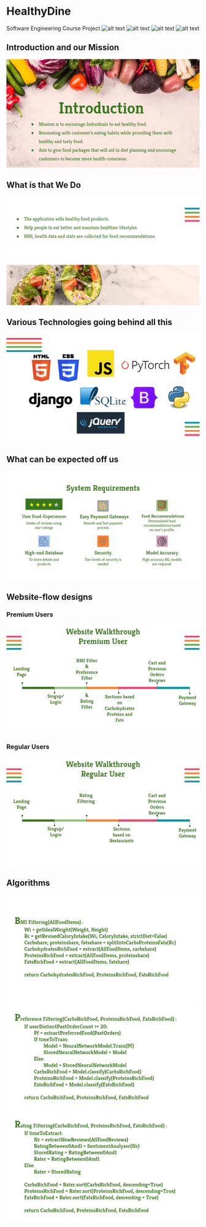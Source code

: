 # HealthyDine
Software Engineering Course Project
![alt text](https://github.com/propranu6/healthydine/blob/spotlight/img1.png?raw=true)
![alt text](https://github.com/propranu6/healthydine/blob/spotlight/img2.png?raw=true)
![alt text](https://github.com/propranu6/healthydine/blob/spotlight/img3.png?raw=true)
![alt text](https://github.com/propranu6/healthydine/blob/spotlight/img4.png?raw=true)

## Introduction and our Mission

![alt text](https://github.com/propranu6/healthydine/blob/spotlight/Screenshot%20(17).png?raw=true)

## What is that We Do
![alt text](https://github.com/propranu6/healthydine/blob/spotlight/Screenshot%20(18).png?raw=true)

## Various Technologies going behind all this
![alt text](https://github.com/propranu6/healthydine/blob/spotlight/Screenshot%20(19).png?raw=true)

## What can be expected off us
![alt text](https://github.com/propranu6/healthydine/blob/spotlight/Screenshot%20(20).png?raw=true)

## Website-flow designs
### Premium Users
![alt text](https://github.com/propranu6/healthydine/blob/spotlight/Screenshot%20(21).png?raw=true)
### Regular Users
![alt text](https://github.com/propranu6/healthydine/blob/spotlight/Screenshot%20(25).png?raw=true)

## Algorithms
![alt text](https://github.com/propranu6/healthydine/blob/spotlight/Screenshot%20(22).png?raw=true)
![alt text](https://github.com/propranu6/healthydine/blob/spotlight/Screenshot%20(23).png?raw=true)
![alt text](https://github.com/propranu6/healthydine/blob/spotlight/Screenshot%20(24).png?raw=true)


